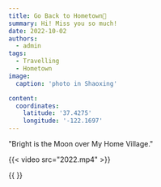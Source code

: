 ```yaml
---
title: Go Back to Hometown👋
summary: Hi! Miss you so much!
date: 2022-10-02
authors:
  - admin
tags:
  - Travelling
  - Hometown
image:
  caption: 'photo in Shaoxing'

content:
  coordinates:
    latitude: '37.4275'
    longitude: '-122.1697'
---
```



"Bright is the Moon over My Home Village."

 {{< video src="2022.mp4" >}}

{{ <map h="320px" pos="120.12887,30.26833" zoom="17" alt="这里是黄龙体育馆"> }}